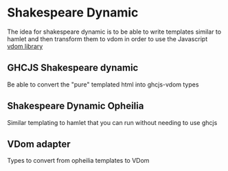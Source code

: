 Shakespeare Dynamic
=================

The idea for shakespeare dynamic is to be able to write templates similar to hamlet and then transform them to vdom in order to use the Javascript [vdom library](https://github.com/Matt-Esch/vdom)

GHCJS Shakespeare dynamic
----

Be able to convert the "pure" templated html into ghcjs-vdom types

Shakespeare Dynamic Opheilia
----

Similar templating to hamlet that you can run without needing to use ghcjs

VDom adapter
----

Types to convert from opheilia templates to VDom